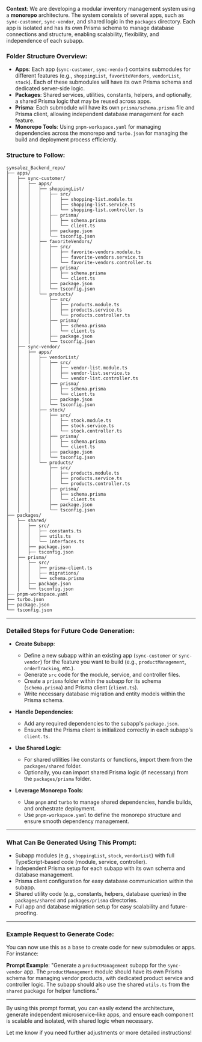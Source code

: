 **Context**: We are developing a modular inventory management system using a **monorepo** architecture. The system consists of several apps, such as `sync-customer`, `sync-vendor`, and shared logic in the `packages` directory. Each app is isolated and has its own Prisma schema to manage database connections and structure, enabling scalability, flexibility, and independence of each subapp.

### **Folder Structure Overview**:

- **Apps**: Each app (`sync-customer`, `sync-vendor`) contains submodules for different features (e.g., `shoppingList`, `favoriteVendors`, `vendorList`, `stock`). Each of these submodules will have its own Prisma schema and dedicated server-side logic.
- **Packages**: Shared services, utilities, constants, helpers, and optionally, a shared Prisma logic that may be reused across apps.
- **Prisma**: Each submodule will have its own `prisma/schema.prisma` file and Prisma client, allowing independent database management for each feature.
- **Monorepo Tools**: Using `pnpm-workspace.yaml` for managing dependencies across the monorepo and `turbo.json` for managing the build and deployment process efficiently.

### **Structure to Follow**:

```plaintext
synsalez_Backend_repo/
├── apps/
│   ├── sync-customer/
│   │   ├── apps/
│   │   │   ├── shoppingList/
│   │   │   │   ├── src/
│   │   │   │   │   ├── shopping-list.module.ts
│   │   │   │   │   ├── shopping-list.service.ts
│   │   │   │   │   └── shopping-list.controller.ts
│   │   │   │   ├── prisma/
│   │   │   │   │   ├── schema.prisma
│   │   │   │   │   └── client.ts
│   │   │   │   ├── package.json
│   │   │   │   └── tsconfig.json
│   │   │   ├── favoriteVendors/
│   │   │   │   ├── src/
│   │   │   │   │   ├── favorite-vendors.module.ts
│   │   │   │   │   ├── favorite-vendors.service.ts
│   │   │   │   │   └── favorite-vendors.controller.ts
│   │   │   │   ├── prisma/
│   │   │   │   │   ├── schema.prisma
│   │   │   │   │   └── client.ts
│   │   │   │   ├── package.json
│   │   │   │   └── tsconfig.json
│   │   │   └── products/
│   │   │       ├── src/
│   │   │       │   ├── products.module.ts
│   │   │       │   ├── products.service.ts
│   │   │       │   └── products.controller.ts
│   │   │       ├── prisma/
│   │   │       │   ├── schema.prisma
│   │   │       │   └── client.ts
│   │   │       ├── package.json
│   │   │       └── tsconfig.json
│   ├── sync-vendor/
│   │   ├── apps/
│   │   │   ├── vendorList/
│   │   │   │   ├── src/
│   │   │   │   │   ├── vendor-list.module.ts
│   │   │   │   │   ├── vendor-list.service.ts
│   │   │   │   │   └── vendor-list.controller.ts
│   │   │   │   ├── prisma/
│   │   │   │   │   ├── schema.prisma
│   │   │   │   │   └── client.ts
│   │   │   │   ├── package.json
│   │   │   │   └── tsconfig.json
│   │   │   ├── stock/
│   │   │   │   ├── src/
│   │   │   │   │   ├── stock.module.ts
│   │   │   │   │   ├── stock.service.ts
│   │   │   │   │   └── stock.controller.ts
│   │   │   │   ├── prisma/
│   │   │   │   │   ├── schema.prisma
│   │   │   │   │   └── client.ts
│   │   │   │   ├── package.json
│   │   │   │   └── tsconfig.json
│   │   │   └── products/
│   │   │       ├── src/
│   │   │       │   ├── products.module.ts
│   │   │       │   ├── products.service.ts
│   │   │       │   └── products.controller.ts
│   │   │       ├── prisma/
│   │   │       │   ├── schema.prisma
│   │   │       │   └── client.ts
│   │   │       ├── package.json
│   │   │       └── tsconfig.json
├── packages/
│   ├── shared/
│   │   ├── src/
│   │   │   ├── constants.ts
│   │   │   ├── utils.ts
│   │   │   └── interfaces.ts
│   │   ├── package.json
│   │   ├── tsconfig.json
│   ├── prisma/
│   │   ├── src/
│   │   │   ├── prisma-client.ts
│   │   │   ├── migrations/
│   │   │   └── schema.prisma
│   │   ├── package.json
│   │   └── tsconfig.json
├── pnpm-workspace.yaml
├── turbo.json
├── package.json
└── tsconfig.json
```

---

### **Detailed Steps for Future Code Generation**:

- **Create Subapp**:

  - Define a new subapp within an existing app (`sync-customer` or `sync-vendor`) for the feature you want to build (e.g., `productManagement`, `orderTracking`, etc.).
  - Generate `src` code for the module, service, and controller files.
  - Create a `prisma` folder within the subapp for its schema (`schema.prisma`) and Prisma client (`client.ts`).
  - Write necessary database migration and entity models within the Prisma schema.

- **Handle Dependencies**:

  - Add any required dependencies to the subapp's `package.json`.
  - Ensure that the Prisma client is initialized correctly in each subapp's `client.ts`.

- **Use Shared Logic**:

  - For shared utilities like constants or functions, import them from the `packages/shared` folder.
  - Optionally, you can import shared Prisma logic (if necessary) from the `packages/prisma` folder.

- **Leverage Monorepo Tools**:
  - Use `pnpm` and `turbo` to manage shared dependencies, handle builds, and orchestrate deployment.
  - Use `pnpm-workspace.yaml` to define the monorepo structure and ensure smooth dependency management.

---

### **What Can Be Generated Using This Prompt**:

- Subapp modules (e.g., `shoppingList`, `stock`, `vendorList`) with full TypeScript-based code (module, service, controller).
- Independent Prisma setup for each subapp with its own schema and database management.
- Prisma client configuration for easy database communication within the subapp.
- Shared utility code (e.g., constants, helpers, database queries) in the `packages/shared` and `packages/prisma` directories.
- Full app and database migration setup for easy scalability and future-proofing.

---

### **Example Request to Generate Code**:

You can now use this as a base to create code for new submodules or apps. For instance:

**Prompt Example**: "Generate a `productManagement` subapp for the `sync-vendor` app. The `productManagement` module should have its own Prisma schema for managing vendor products, with dedicated product service and controller logic. The subapp should also use the shared `utils.ts` from the `shared` package for helper functions."

---

By using this prompt format, you can easily extend the architecture, generate independent microservice-like apps, and ensure each component is scalable and isolated, with shared logic when necessary.

Let me know if you need further adjustments or more detailed instructions!
